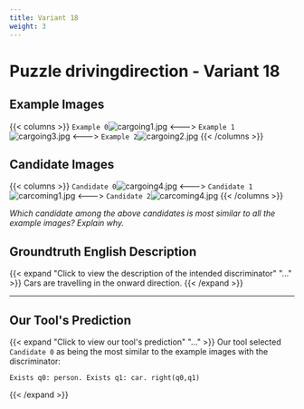 ```yaml
---
title: Variant 18
weight: 3
---
```


# Puzzle drivingdirection - Variant 18

## Example Images
{{< columns >}}
`Example 0`![cargoing1.jpg](/natscene_data/images/cargoing1.jpg)
<--->
`Example 1`![cargoing3.jpg](/natscene_data/images/cargoing3.jpg)
<--->
`Example 2`![cargoing2.jpg](/natscene_data/images/cargoing2.jpg)
{{< /columns >}}

## Candidate Images
{{< columns >}}
`Candidate 0`![cargoing4.jpg](/natscene_data/images/cargoing4.jpg)
<--->
`Candidate 1`![carcoming1.jpg](/natscene_data/images/carcoming1.jpg)
<--->
`Candidate 2`![carcoming4.jpg](/natscene_data/images/carcoming4.jpg)
{{< /columns >}}

*Which candidate among the above candidates is most similar to all the example images? Explain why.*

## Groundtruth English Description

{{< expand "Click to view the description of the intended discriminator" "..." >}}
Cars are travelling in the onward direction.
{{< /expand >}}

---



## Our Tool's Prediction

{{< expand "Click to view our tool's prediction" "..." >}}
Our tool selected `Candidate 0` as being the most similar to the example images with the discriminator:
```plaintext
Exists q0: person. Exists q1: car. right(q0,q1)
```
{{< /expand >}}
